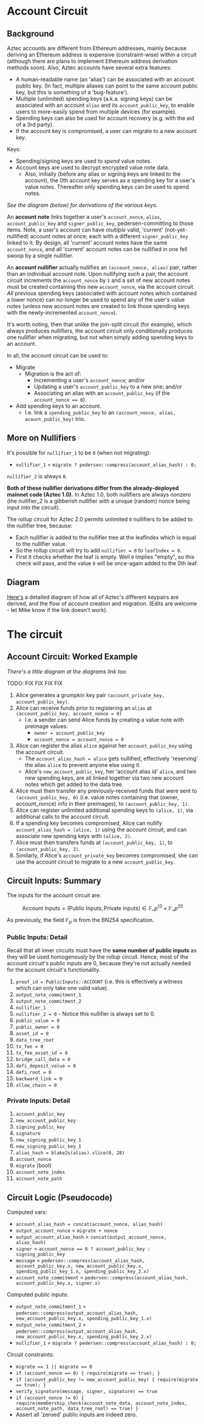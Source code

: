# Account Circuit

## Background

Aztec accounts are different from Ethereum addresses, mainly because deriving an Ethereum address is expensive (constraint-wise) within a circuit (although there are plans to implement Ethereum address derivation methods soon). Also, Aztec accounts have several extra features:

- A human-readable name (an 'alias') can be associated with an account public key. (In fact, multiple aliases can point to the same account public key, but this is something of a 'bug-feature').
- Multiple (unlimited) spending keys (a.k.a. signing keys) can be associated with an account `alias` and its `account_public_key`, to enable users to more-easily spend from multiple devices (for example).
- Spending keys can also be used for account recovery (e.g. with the aid of a 3rd party).
- If the account key is compromised, a user can migrate to a new account key.

Keys:

- Spending/signing keys are used to _spend_ value notes.
- Account keys are used to decrypt encrypted value note data.
  - Also, initially (before any alias or signing keys are linked to the account), the 0th account key serves as a spending key for a user's value notes. Thereafter only spending keys can be used to spend notes.

_See the diagram (below) for derivations of the various keys._

An **account note** links together a user's `account_nonce`, `alias`, `account_public_key` and `signer_public_key`, pedersen-committing to those items. Note, a user's account can have _multiple_ valid, 'current' (not-yet-nullified) account notes at once; each with a different `signer_public_key` linked to it. By design, all 'current' account notes have the same `account_nonce`, and all 'current' account notes can be nullified in one fell swoop by a single nullifier.

An **account nullifier** actually nullifies an `(account_nonce, alias)` pair, rather than an individual account note. Upon nullifying such a pair, the account circuit increments the `account_nonce` by `1` and a set of new account notes must be created containing this new `account_nonce`, via the account circuit. _All_ previous spending keys (associated with account notes which contained a lower nonce) can no-longer be used to spend any of the user's value notes (unless new account notes are created to link those spending keys with the newly-incremented `account_nonce`).

It's worth noting, then that unlike the join-split circuit (for example), which always produces nullifiers, the account circuit only conditionally produces one nullifier when migrating, but not when simply adding spending keys to an account.

In all, the account circuit can be used to:

- Migrate
  - Migration is the act of:
    - Incrementing a user's `account_nonce`; and/or
    - Updating a user's `account_public_key` to a new one; and/or
    - Associating an alias with an `account_public_key` (if the `account_nonce == 0`).
- Add spending keys to an account.
  - I.e. link a `spending_public_key` to an `(account_nonce, alias, acount_public_key)` trio.

## More on Nullifiers

It's possible for `nullifier_1` to be `0` (when not migrating):

- `nullifier_1` = `migrate ? pedersen::compress(account_alias_hash) : 0;`

`nullifier_2` is always `0`.

**Both of these nullifier derivations differ from the already-deployed mainnet code (Aztec 1.0).** In Aztec 1.0, both nullifiers are always nonzero (the nullifier_2 is a gibberish nullifier with a unique (random) nonce being input into the circuit).

The rollup circuit for Aztec 2.0 permits unlimited `0` nullifiers to be added to the nullifier tree, because:

- Each nullifier is added to the nullifier tree at the leafIndex which is equal to the nullifier value.
- So the rollup circuit will try to add `nullifier = 0` to `leafIndex = 0`.
- First it checks whether the leaf is empty. Well `0` implies "empty", so this check will pass, and the value `0` will be once-again added to the 0th leaf.

## Diagram

[Here's](https://drive.google.com/file/d/1iscYm-B89I9LIB7YgM_L9cHaV6SSMjRT/view?usp=sharing) a detailed diagram of how all of Aztec's different keypairs are derived, and the flow of account creation and migration. (Edits are welcome - let Mike know if the link doesn't work).

# The circuit

## Account Circuit: Worked Example

_There's a little diagram at the diagrams link too._

TODO: FIX FIX FIX FIX

1. Alice generates a grumpkin key pair `(account_private_key, account_public_key)`.
1. Alice can receive funds prior to registering an `alias` at `(account_public_key, account_nonce = 0)`
   - I.e. a sender can send Alice funds by creating a value note with preimage values:
     - `owner = account_public_key`
     - `account_nonce = account_nonce = 0`
1. Alice can register the alias `alice` against her `account_public_key` using the account circuit.
   - The `account_alias_hash = alice` gets nullified, effectively 'reserving' the alias `alice` to prevent anyone else using it.
   - Alice's `new_account_public_key`, her 'account alias id' `alice`, and two new spending keys, are all linked together via two new account notes which get added to the data tree.
1. Alice must then transfer any previously-received funds that were sent to `(account_public_key, 0)` (i.e. value notes containing that (owner, account_nonce) info in their preimages), to `(account_public_key, 1)`.
1. Alice can register unlimited additional spending keys to `(alice, 1)`, via additional calls to the account circuit.
1. If a spending key becomes compromised, Alice can nullify `account_alias_hash = (alice, 1)` using the account circuit, and can associate new spending keys with `(alice, 2)`.
1. Alice must then transfers funds at `(account_public_key, 1)`, to `(account_public_key, 2)`.
1. Similarly, if Alice's `account_private_key` becomes compromised, she can use the account circuit to migrate to a new `account_public_key`.

## Circuit Inputs: Summary

The inputs for the account circuit are:

$$ \text{Account Inputs} = (\text{Public Inputs}, \text{Private Inputs}) \in \mathbb{F}\_p^{13} \times \mathbb{F}\_p^{25}$$

As previously, the field $\mathbb{F}_p$ is from the BN254 specification.

### Public Inputs: Detail

Recall that all inner circuits must have the **same number of public inputs** as they will be used homogenously by the rollup circuit. Hence, most of the account circuit's public inputs are 0, because they're not actually needed for the account circuit's functionality.

1. `proof_id = PublicInputs::ACCOUNT` (i.e. this is effectively a witness which can only take one valid value).
1. `output_note_commitment_1`
1. `output_note_commitment_2`
1. `nullifier_1`
1. `nullifier_2 = 0` - Notice this nullifier is always set to 0.
1. `public_value = 0`
1. `public_owner = 0`
1. `asset_id = 0`
1. `data_tree_root`
1. `tx_fee = 0`
1. `tx_fee_asset_id = 0`
1. `bridge_call_data = 0`
1. `defi_deposit_value = 0`
1. `defi_root = 0`
1. `backward_link = 0`
1. `allow_chain = 0`

### Private Inputs: Detail

1. `account_public_key`
1. `new_account_public_key`
1. `signing_public_key`
1. `signature`
1. `new_signing_public_key_1`
1. `new_signing_public_key_1`
1. `alias_hash = blake2s(alias).slice(0, 28)`
1. `account_nonce`
1. `migrate` (bool)
1. `account_note_index`
1. `account_note_path`

## Circuit Logic (Pseudocode)

Computed vars:

- `account_alias_hash = concat(account_nonce, alias_hash)`
- `output_account_nonce` = `migrate + nonce`
- `output_account_alias_hash` = `concat(output_account_nonce, alias_hash)`
- `signer` = `account_nonce == 0 ? account_public_key : signing_public_key`
- `message` = `pedersen::compress(account_alias_hash, account_public_key.x, new_account_public_key.x, spending_public_key_1.x, spending_public_key_2.x)`
- `account_note_commitment` = `pedersen::compress(account_alias_hash, account_public_key.x, signer.x)`

Computed public inputs:

- `output_note_commitment_1` = `pedersen::compress(output_account_alias_hash, new_account_public_key.x, spending_public_key_1.x)`
- `output_note_commitment_2` = `pedersen::compress(output_account_alias_hash, new_account_public_key.x, spending_public_key_2.x)`
- `nullifier_1` = `migrate ? pedersen::compress(account_alias_hash) : 0;`

Circuit constraints:

- `migrate == 1 || migrate == 0`
- `if (account_nonce == 0) { require(migrate == true); }`
- `if (account_public_key != new_account_public_key) { require(migrate == true); }`
- `verify_signature(message, signer, signature) == true`
- `if (account_nonce != 0) { require(membership_check(account_note_data, account_note_index, account_note_path, data_tree_root) == true) }`
- Assert all 'zeroed' public inputs are indeed zero.
